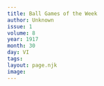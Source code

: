 ```yaml
---
title: Ball Games of the Week
author: Unknown
issue: 1
volume: 8
year: 1917
month: 30
day: VI
tags:
layout: page.njk
image:
---
```





